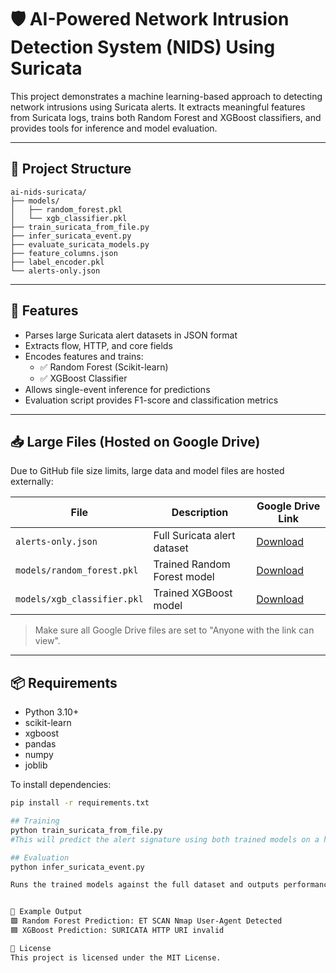 # 🛡️ AI-Powered Network Intrusion Detection System (NIDS) Using Suricata

This project demonstrates a machine learning-based approach to detecting network intrusions using Suricata alerts. It extracts meaningful features from Suricata logs, trains both Random Forest and XGBoost classifiers, and provides tools for inference and model evaluation.

---

## 📁 Project Structure

```text
ai-nids-suricata/
├── models/
│   ├── random_forest.pkl
│   └── xgb_classifier.pkl
├── train_suricata_from_file.py
├── infer_suricata_event.py
├── evaluate_suricata_models.py
├── feature_columns.json
├── label_encoder.pkl
└── alerts-only.json
```




---

## 🚀 Features

- Parses large Suricata alert datasets in JSON format
- Extracts flow, HTTP, and core fields
- Encodes features and trains:
  - ✅ Random Forest (Scikit-learn)
  - ✅ XGBoost Classifier
- Allows single-event inference for predictions
- Evaluation script provides F1-score and classification metrics

---

## 📥 Large Files (Hosted on Google Drive)

Due to GitHub file size limits, large data and model files are hosted externally:

| File | Description | Google Drive Link |
|------|-------------|------------------|
| `alerts-only.json` | Full Suricata alert dataset | [Download](<insert-link-to-alerts-only.json>) |
| `models/random_forest.pkl` | Trained Random Forest model | [Download](<insert-link-to-rf-model>) |
| `models/xgb_classifier.pkl` | Trained XGBoost model | [Download](<insert-link-to-xgb-model>) |

> Make sure all Google Drive files are set to "Anyone with the link can view".

---

## 📦 Requirements

- Python 3.10+
- scikit-learn
- xgboost
- pandas
- numpy
- joblib

To install dependencies:

```bash
pip install -r requirements.txt

## Training
python train_suricata_from_file.py
#This will predict the alert signature using both trained models on a hardcoded example or passed input.

## Evaluation
python infer_suricata_event.py

Runs the trained models against the full dataset and outputs performance metrics.


🎯 Example Output
🟩 Random Forest Prediction: ET SCAN Nmap User-Agent Detected
🟦 XGBoost Prediction: SURICATA HTTP URI invalid

📄 License
This project is licensed under the MIT License.

